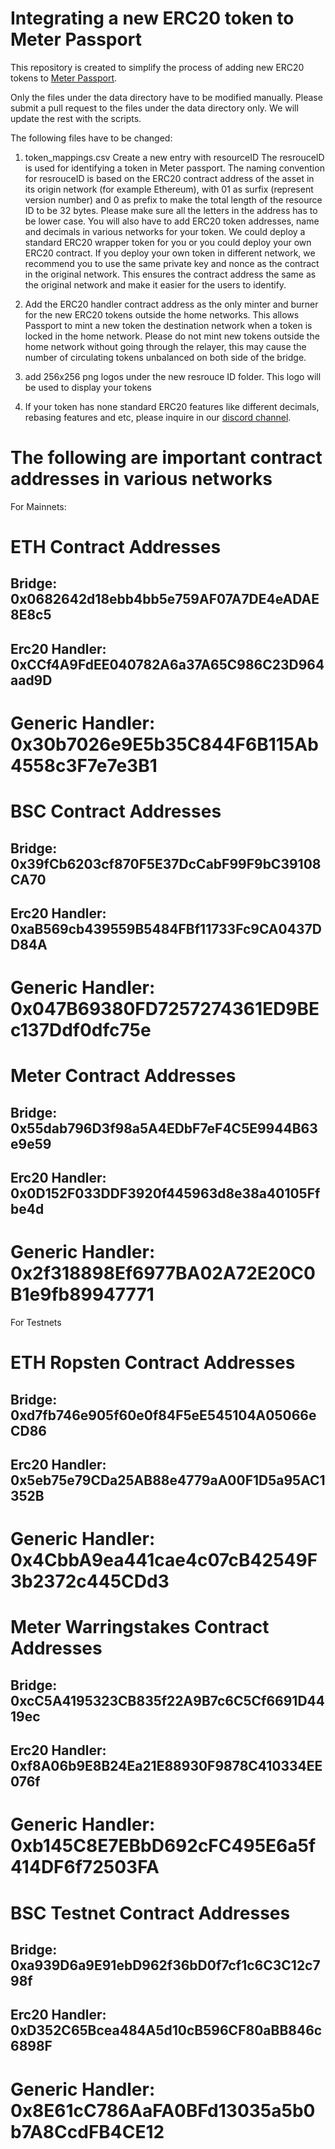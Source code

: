 # Integrating a new ERC20 token to Meter Passport
This repository is created to simplify the process of adding new ERC20 tokens to [Meter Passport](https://passport.meter.io).  

Only the files under the data directory have to be modified manually.  Please submit a pull request to the files under the data directory only.  We will update the rest with the scripts.

The following files have to be changed:

1. token_mappings.csv
Create a new entry with resourceID
The resrouceID is used for identifying a token in Meter passport.  The naming convention for resrouceID is based on the ERC20 contract address of the asset in its origin network (for example Ethereum), with 01 as surfix (represent version number) and 0 as prefix to make the total length of the resource ID to be 32 bytes.  Please make sure all the letters in the address has to be lower case.  You will also have to add ERC20 token addresses, name and decimals in various networks for your token. We could deploy a standard ERC20 wrapper token for you or you could deploy your own ERC20 contract.  If you deploy your own token in different network, we recommend you to use the same private key and nonce as the contract in the original network.  This ensures the contract address the same as the original network and make it easier for the users to identify.  

2. Add the ERC20 handler contract address as the only minter and burner for the new ERC20 tokens outside the home networks.  This allows Passport to mint a new token the destination network when a token is locked in the home network. Please do not mint new tokens outside the home network without going through the relayer, this may cause the number of circulating tokens unbalanced on both side of the bridge.

3. add 256x256 png logos under the new resrouce ID folder.  This logo will be used to display your tokens

4. If your token has none standard ERC20 features like different decimals, rebasing features and etc, please inquire in our [discord channel](https://discordapp.com/invite/WPjTpMG).

# The following are important contract addresses in various networks

For Mainnets:

ETH Contract Addresses
================================================================
Bridge:             0x0682642d18ebb4bb5e759AF07A7DE4eADAE8E8c5
----------------------------------------------------------------
Erc20 Handler:      0xCCf4A9FdEE040782A6a37A65C986C23D964aad9D
----------------------------------------------------------------
Generic Handler:    0x30b7026e9E5b35C844F6B115Ab4558c3F7e7e3B1
================================================================

BSC Contract Addresses
================================================================
Bridge:             0x39fCb6203cf870F5E37DcCabF99F9bC39108CA70
----------------------------------------------------------------
Erc20 Handler:      0xaB569cb439559B5484FBf11733Fc9CA0437DD84A
----------------------------------------------------------------
Generic Handler:    0x047B69380FD7257274361ED9BEc137Ddf0dfc75e
================================================================

Meter Contract Addresses
================================================================
Bridge:             0x55dab796D3f98a5A4EDbF7eF4C5E9944B63e9e59
----------------------------------------------------------------
Erc20 Handler:      0x0D152F033DDF3920f445963d8e38a40105Ffbe4d
----------------------------------------------------------------
Generic Handler:    0x2f318898Ef6977BA02A72E20C0B1e9fb89947771
================================================================

For Testnets

ETH Ropsten Contract Addresses
================================================================
Bridge:             0xd7fb746e905f60e0f84F5eE545104A05066eCD86
----------------------------------------------------------------
Erc20 Handler:      0x5eb75e79CDa25AB88e4779aA00F1D5a95AC1352B
----------------------------------------------------------------
Generic Handler:    0x4CbbA9ea441cae4c07cB42549F3b2372c445CDd3
================================================================

Meter Warringstakes Contract Addresses
================================================================
Bridge:             0xcC5A4195323CB835f22A9B7c6C5Cf6691D4419ec
----------------------------------------------------------------
Erc20 Handler:      0xf8A06b9E8B24Ea21E88930F9878C410334EE076f
----------------------------------------------------------------
Generic Handler:    0xb145C8E7EBbD692cFC495E6a5f414DF6f72503FA
================================================================

BSC Testnet Contract Addresses
================================================================
Bridge:             0xa939D6a9E91ebD962f36bD0f7cf1c6C3C12c798f
----------------------------------------------------------------
Erc20 Handler:      0xD352C65Bcea484A5d10cB596CF80aBB846c6898F
----------------------------------------------------------------
Generic Handler:    0x8E61cC786AaFA0BFd13035a5b0b7A8CcdFB4CE12
================================================================
